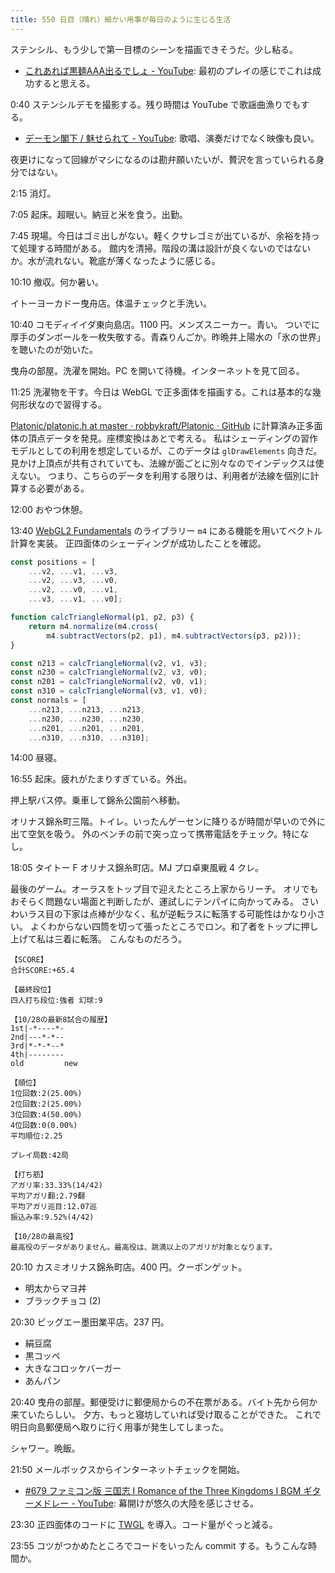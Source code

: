 ```yaml
---
title: 550 日目（晴れ）細かい用事が毎日のように生じる生活
---
```


ステンシル、もう少しで第一目標のシーンを描画できそうだ。少し粘る。

* [これあれば黒麺AAA出るでしょ - YouTube](https://www.youtube.com/watch?v=yLIYhnn_M3A):
  最初のプレイの感じでこれは成功すると思える。

0:40 ステンシルデモを撮影する。残り時間は YouTube で歌謡曲漁りでもする。

* [デーモン閣下 / 魅せられて - YouTube](https://www.youtube.com/watch?v=g1olgo59-fo):
  歌唱、演奏だけでなく映像も良い。

夜更けになって回線がマシになるのは勘弁願いたいが、贅沢を言っていられる身分ではない。

2:15 消灯。

7:05 起床。超眠い。納豆と米を食う。出勤。

7:45 現場。今日はゴミ出しがない。軽くクサレゴミが出ているが、余裕を持って処理する時間がある。
館内を清掃。階段の溝は設計が良くないのではないか。水が流れない。靴底が薄くなったように感じる。

10:10 撤収。何か暑い。

イトーヨーカドー曳舟店。体温チェックと手洗い。

10:40 コモディイイダ東向島店。1100 円。メンズスニーカー。青い。
ついでに厚手のダンボールを一枚失敬する。青森りんごか。昨晩井上陽水の「氷の世界」を聴いたのが効いた。

曳舟の部屋。洗濯を開始。PC を開いて待機。インターネットを見て回る。

11:25 洗濯物を干す。今日は WebGL で正多面体を描画する。これは基本的な幾何形状なので習得する。

[Platonic/platonic.h at master · robbykraft/Platonic · GitHub](https://github.com/robbykraft/Platonic/blob/master/platonic.h)
に計算済み正多面体の頂点データを発見。座標変換はあとで考える。
私はシェーディングの習作モデルとしての利用を想定しているが、このデータは `glDrawElements` 向きだ。
見かけ上頂点が共有されていても、法線が面ごとに別々なのでインデックスは使えない。
つまり、こちらのデータを利用する限りは、利用者が法線を個別に計算する必要がある。

12:00 おやつ休憩。

13:40 [WebGL2 Fundamentals] のライブラリー `m4` にある機能を用いてベクトル計算を実装。
正四面体のシェーディングが成功したことを確認。

```javascript
const positions = [
    ...v2, ...v1, ...v3,
    ...v2, ...v3, ...v0,
    ...v2, ...v0, ...v1,
    ...v3, ...v1, ...v0];

function calcTriangleNormal(p1, p2, p3) {
    return m4.normalize(m4.cross(
        m4.subtractVectors(p2, p1), m4.subtractVectors(p3, p2)));
}

const n213 = calcTriangleNormal(v2, v1, v3);
const n230 = calcTriangleNormal(v2, v3, v0);
const n201 = calcTriangleNormal(v2, v0, v1);
const n310 = calcTriangleNormal(v3, v1, v0);
const normals = [
    ...n213, ...n213, ...n213,
    ...n230, ...n230, ...n230,
    ...n201, ...n201, ...n201,
    ...n310, ...n310, ...n310];
```

14:00 昼寝。

16:55 起床。疲れがたまりすぎている。外出。

押上駅バス停。乗車して錦糸公園前へ移動。

オリナス錦糸町三階。トイレ。いったんゲーセンに降りるが時間が早いので外に出て空気を吸う。
外のベンチの前で突っ立って携帯電話をチェック。特になし。

18:05 タイトー F オリナス錦糸町店。MJ プロ卓東風戦 4 クレ。

最後のゲーム。オーラスをトップ目で迎えたところ上家からリーチ。
オリでもおそらく問題ない場面と判断したが、運試しにテンパイに向かってみる。
さいわいラス目の下家は点棒が少なく、私が逆転ラスに転落する可能性はかなり小さい。
よくわからない四筒を切って張ったところでロン。和了者をトップに押し上げて私は三着に転落。
こんなものだろう。

```text
【SCORE】
合計SCORE:+65.4

【最終段位】
四人打ち段位:強者 幻球:9

【10/28の最新8試合の履歴】
1st|-*----*-
2nd|---*-*--
3rd|*-*-*--*
4th|--------
old         new

【順位】
1位回数:2(25.00%)
2位回数:2(25.00%)
3位回数:4(50.00%)
4位回数:0(0.00%)
平均順位:2.25

プレイ局数:42局

【打ち筋】
アガリ率:33.33%(14/42)
平均アガリ翻:2.79翻
平均アガリ巡目:12.07巡
振込み率:9.52%(4/42)

【10/28の最高役】
最高役のデータがありません。最高役は、跳満以上のアガリが対象となります。
```

20:10 カスミオリナス錦糸町店。400 円。クーポンゲット。

* 明太からマヨ丼
* ブラックチョコ (2)

20:30 ビッグエー墨田業平店。237 円。

* 絹豆腐
* 黒コッペ
* 大きなコロッケバーガー
* あんパン

20:40 曳舟の部屋。郵便受けに郵便局からの不在票がある。バイト先から何か来ていたらしい。
夕方、もっと寝坊していれば受け取ることができた。
これで明日向島郵便局へ取りに行く用事が発生してしまった。

シャワー。晩飯。

21:50 メールボックスからインターネットチェックを開始。

* [&#x23;679 ファミコン版 三国志 I Romance of the Three Kingdoms I BGM ギターメドレー - YouTube](https://www.youtube.com/watch?v=Z1xcVQLa4o4):
  幕開けが悠久の大陸を感じさせる。

23:30 正四面体のコードに [TWGL] を導入。コード量がぐっと減る。

23:55 コツがつかめたところでコードをいったん commit する。もうこんな時間か。

[TWGL]: https://twgljs.org/docs/
[WebGL2 Fundamentals]: https://webgl2fundamentals.org
